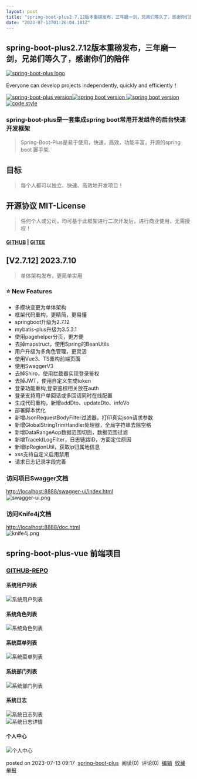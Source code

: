 ```yaml
---
layout: post
title: "spring-boot-plus2.7.12版本重磅发布，三年磨一剑，兄弟们等久了，感谢你们的陪伴"
date: "2023-07-13T01:26:04.181Z"
---
```

spring-boot-plus2.7.12版本重磅发布，三年磨一剑，兄弟们等久了，感谢你们的陪伴
-------------------------------------------------

[![spring-boot-plus logo](https://geekidea.oss-cn-chengdu.aliyuncs.com/spring-boot-plus/img/logo.png)](https://github.com/geekidea/spring-boot-plus)

Everyone can develop projects independently, quickly and efficiently！

 [![spring-boot-plus version](https://img.shields.io/badge/spring--boot--plus-2.7.12-blue)](https://gitee.com/geekidea/spring-boot-plus)[![spring boot version](https://img.shields.io/badge/spring%20boot-2.7.12-brightgreen) ](https://github.com/spring-projects/spring-boot)[![spring boot version](https://img.shields.io/badge/vue-3.2-darkgreen) ](https://cn.vuejs.org/)[![code style](https://img.shields.io/badge/license-MIT-green)](https://gitee.com/geekidea/spring-boot-plus/blob/master/LICENSE)

### spring-boot-plus是一套集成spring boot常用开发组件的后台快速开发框架

> Spring-Boot-Plus是易于使用，快速，高效，功能丰富，开源的spring boot 脚手架.

目标
--

> 每个人都可以独立、快速、高效地开发项目！

开源协议 MIT-License
----------------

> 任何个人或公司，均可基于此框架进行二次开发后，进行商业使用，无需授权！

#### [GITHUB](https://github.com/geekidea/spring-boot-plus) | [GITEE](https://gitee.com/geekidea/spring-boot-plus)

\[V2.7.12\] 2023.7.10
---------------------

> 单体架构发布，更简单实用

### ⭐️ New Features

*   多模块变更为单体架构
*   框架代码重构，更精简，更易懂
*   springboot升级为2.7.12
*   mybatis-plus升级为3.5.3.1
*   使用pagehelper分页，更方便
*   去掉mapstruct，使用Spring的BeanUtils
*   用户升级为多角色管理，更灵活
*   使用Vue3、TS重构前端页面
*   使用SwaggerV3
*   去掉Shiro，使用拦截器实现登录鉴权
*   去掉JWT，使用自定义生成token
*   登录功能重构,登录鉴权相关放在auth
*   登录支持用户单回话或多回话同时在线配置
*   生成代码重构，新增addDto、updateDto、infoVo
*   部署脚本优化
*   新增JsonRequestBodyFilter过滤器，打印真实json请求参数
*   新增GlobalStringTrimHandler处理器，全局字符串去除空格
*   新增DataRangeAop数据范围切面，数据范围过滤
*   新增TraceIdLogFilter，日志链路ID，方面定位原因
*   新增IpRegionUtil，获取ip归属地信息
*   xss支持自定义启用禁用
*   请求日志记录字段完善

### 访问项目Swagger文档

[http://localhost:8888/swagger-ui/index.html](http://localhost:8888/swagger-ui/index.html)  
![swagger-ui.png](https://geekidea.oss-cn-chengdu.aliyuncs.com/spring-boot-plus/img/swagger-v3.png)

### 访问Knife4j文档

[http://localhost:8888/doc.html](http://localhost:8888/doc.html)  
![knife4j.png](https://geekidea.oss-cn-chengdu.aliyuncs.com/spring-boot-plus/img/knife4j-doc.png)

spring-boot-plus-vue 前端项目
-------------------------

### [GITHUB-REPO](https://gitee.com/geekidea/spring-boot-plus-vue3)

#### 系统用户列表

![系统用户列表](https://geekidea.oss-cn-chengdu.aliyuncs.com/spring-boot-plus/img/user-manager.png)

#### 系统角色列表

![系统角色列表](https://geekidea.oss-cn-chengdu.aliyuncs.com/spring-boot-plus/img/role-manager.png)

#### 系统菜单列表

![系统菜单列表](https://geekidea.oss-cn-chengdu.aliyuncs.com/spring-boot-plus/img/menu-manager.png)

#### 系统部门列表

![系统部门列表](https://geekidea.oss-cn-chengdu.aliyuncs.com/spring-boot-plus/img/dept-manager-dark.png)

#### 系统日志

![系统日志列表](https://geekidea.oss-cn-chengdu.aliyuncs.com/spring-boot-plus/img/log-manager.png)  
![系统日志详情](https://geekidea.oss-cn-chengdu.aliyuncs.com/spring-boot-plus/img/log-detail.png)

#### 个人中心

![个人中心](https://geekidea.oss-cn-chengdu.aliyuncs.com/spring-boot-plus/img/profile.png)

posted on 2023-07-13 09:17  [spring-boot-plus](https://www.cnblogs.com/springbootplus/)  阅读(0)  评论(0)  [编辑](https://i.cnblogs.com/EditPosts.aspx?postid=17549473)  [收藏](javascript:void(0))  [举报](javascript:void(0))
